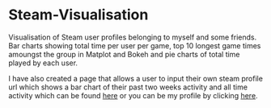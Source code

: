 # Steam-Visualisation

Visualisation of Steam user profiles belonging to myself and some friends. Bar charts showing total time per user per game, top 10 longest game times amoungst the group in Matplot and Bokeh and pie charts of total time played by each user.

I have also created a page that allows a user to input their own steam profile url which shows a bar chart of their past two weeks activity and all time activity which can be found <a href="http://www.anquantarbuile.com/steamidsubmit" target="_blank">here</a> or you can be my profile by clicking <a href="http://www.anquantarbuile.com/steamvis/76561198008481956" target="_blank">here</a>.
